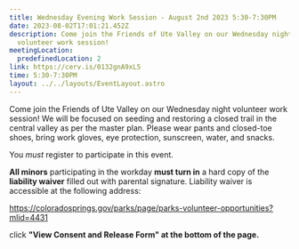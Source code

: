 ```yaml
---
title: Wednesday Evening Work Session - August 2nd 2023 5:30-7:30PM
date: 2023-08-02T17:01:21.452Z
description: Come join the Friends of Ute Valley on our Wednesday night
  volunteer work session!
meetingLocation:
  predefinedLocation: 2
link: https://cerv.is/0132gnA9xL5
time: 5:30-7:30PM
layout: ../../layouts/EventLayout.astro
---
```


Come join the Friends of Ute Valley on our Wednesday night volunteer work session! We will be focused on seeding and restoring a closed trail in the central valley as per the master plan. Please wear pants and closed-toe shoes, bring work gloves, eye protection, sunscreen, water, and snacks.

You *must* register to participate in this event.

**All minors** participating in the workday **must turn in** a hard copy of the **liability waiver** filled out with parental signature. Liability waiver is accessible at the following address:

<https://coloradosprings.gov/parks/page/parks-volunteer-opportunities?mlid=4431>

click **"View Consent and Release Form" at the bottom of the page.**
